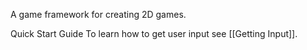 A game framework for creating 2D games.

Quick Start Guide
To learn how to get user input see [[Getting Input]].